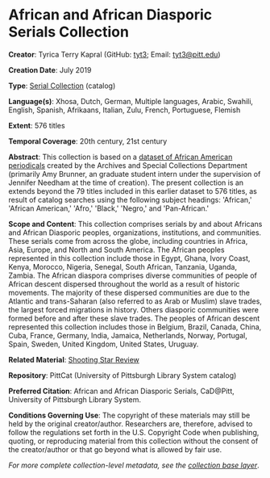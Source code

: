 # African and African Diasporic Serials Collection

**Creator**: Tyrica Terry Kapral (GitHub: [tyt3](https://github.com/tyt3); Email: [tyt3@pitt.edu](mailto:tyt3@pitt.edu))

**Creation Date**: July 2019

**Type**: [Serial Collection](https://github.com/CaDatPitt/documentation/blob/master/data-dictionary/serial-collections.md) (catalog)

**Language(s)**: Xhosa, Dutch, German, Multiple languages, Arabic, Swahili, English, Spanish, Afrikaans, Italian, Zulu, French, Portuguese, Flemish

**Extent**: 576 titles

**Temporal Coverage**: 20th century, 21st century

**Abstract**: This collection is based on a [dataset of African American periodicals](https://pitt.app.box.com/s/ax4qyyuyv4to25cdfvwegh7masoegqeyl) created by the
Archives and Special Collections Department (primarily Amy Brunner, an graduate student intern under the supervision of Jennifer Needham at the time of creation). The
present collection is an extends beyond the 79 titles included in this earlier dataset to 576 titles, as result of catalog searches using the following subject headings:
'African,' 'African American,' 'Afro,' 'Black,' 'Negro,' and 'Pan-African.'

**Scope and Content**: This collection comprises serials by and about Africans and African Diasporic peoples, organizations, institutions, and communities. These serials come from across the globe, including countries in Africa, Asia, Europe, and North and South America. The African peoples represented in this collection include those in Egypt, Ghana, Ivory Coast, Kenya, Morocco, Nigeria, Senegal, South African, Tanzania, Uganda, Zambia. The African diaspora comprises diverse communities of people of African descent dispersed throughout the world as a result of historic movements. The majority of these dispersed communities are due to the Atlantic and trans-Saharan (also referred to as Arab or Muslim) slave trades, the largest forced migrations in history. Others diasporic communities were formed before and after these slave trades. The peoples of African descent represented this collection includes those in Belgium, Brazil, Canada, China, Cuba, France, Germany, India, Jamaica, Netherlands, Norway, Portugal, Spain, Sweden, United Kingdom, United States, Uruguay.

**Related Material**: [Shooting Star Review](https://github.com/CaDatPitt/data-layers/tree/master/base-layers/shooting-star-review)

**Repository**: PittCat (University of Pittsburgh Library System catalog)

**Preferred Citation**: African and African Diasporic Serials, CaD@Pitt, University of Pittsburgh Library System.

**Conditions Governing Use**: The copyright of these materials may still be held by the original creator/author. Researchers are, therefore, advised to follow the regulations set forth in the U.S. Copyright Code when publishing, quoting, or reproducing material from this collection without the consent of the creator/author or that go beyond what is allowed by fair use.

_For more complete collection-level metadata, see the [collection base layer](https://github.com/CaDatPitt/data-layers/blob/master/base-layers/african-and-african-diasporic-serials/african-and-african-diasporic-serials_collection-base-layer.csv)_.
